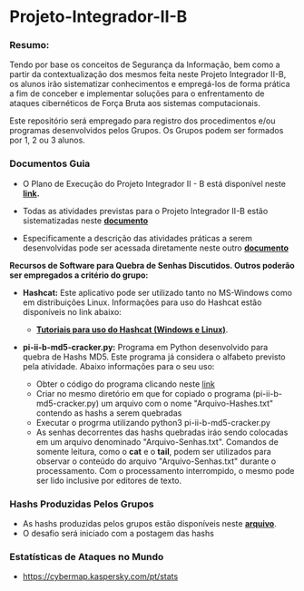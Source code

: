 # Projeto-Integrador-II-B

### Resumo:
Tendo por base os conceitos de Segurança da Informação, bem como a partir da contextualização dos mesmos feita neste Projeto Integrador II-B, os alunos irão sistematizar conhecimentos e empregá-los de forma prática a fim de conceber e implementar soluções para o enfrentamento de ataques cibernéticos de Força Bruta aos sistemas computacionais. 

Este repositório será empregado para registro dos procedimentos e/ou programas desenvolvidos pelos Grupos. Os Grupos podem ser formados por 1, 2 ou 3 alunos.

### Documentos Guia 

* O Plano de Execução do Projeto Integrador II - B está disponível neste **[link](https://docs.google.com/document/d/1tpp7_G2t9d9jHow5ESkSZqFzfbm0VCoFgwMhf3OjDFw/edit).**

* Todas as atividades previstas para o Projeto Integrador II-B estão sistematizadas neste **[documento](https://docs.google.com/document/d/1CyPEJuhyEunSJ1u277xloMwifImYILjg2F2Moy3ASkY/edit?usp=sharing)**

* Especificamente a descrição das atividades práticas a serem desenvolvidas pode ser acessada diretamente neste outro **[documento](https://docs.google.com/document/d/1F9XyoeTbw0iuSAayJV2rKT0U_ULG0tJB2_C4pGBCu5M/edit)**

**Recursos de Software para Quebra de Senhas Discutidos. Outros poderão ser empregados a critério do grupo:**

* **Hashcat:** Este aplicativo pode ser utilizado tanto no MS-Windows como em distribuições Linux. Informações para uso do Hashcat estão disponíveis no link abaixo:
  * **[Tutoriais para uso do Hashcat (Windows e Linux)](https://github.com/adenauery/hashcat/wiki/Explorando-o--Hashcat)**. 

* **pi-ii-b-md5-cracker.py:** Programa em Python desenvolvido para quebra de Hashs MD5. Este programa já considera o alfabeto previsto pela atividade. Abaixo informações para o seu uso:
  * Obter o código do programa clicando neste [link](https://github.com/Giancarlo-Lucca/Projeto-Integrador-II-B/blob/main/pi-ii-b-md5-cracker.py)
  * Criar no mesmo diretório em que for copiado o programa (pi-ii-b-md5-cracker.py) um arquivo com o nome "Arquivo-Hashes.txt" contendo as hashs a serem quebradas
  * Executar o progrma utilizando python3 pi-ii-b-md5-cracker.py
  * As senhas decorrentes das hashs quebradas iráo sendo colocadas em um arquivo denominado "Arquivo-Senhas.txt". Comandos de somente leitura, como o **cat** e o **tail**, podem ser utilizados para observar o conteúdo do arquivo "Arquivo-Senhas.txt" durante o processamento. Com o processamento interrompido, o mesmo pode ser lido inclusive por editores de texto.

### Hashs Produzidas Pelos Grupos

* As hashs produzidas pelos grupos estão disponíveis neste **[arquivo](https://github.com/Giancarlo-Lucca/Projeto-Integrador-II-B/blob/main/hashs-md5-grupos.txt)**.
* O desafio será iniciado com a postagem das hashs


### Estatísticas de Ataques no Mundo
  * https://cybermap.kaspersky.com/pt/stats
